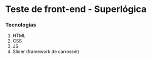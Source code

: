# Teste de front-end - Superlógica

### Tecnologias
1. HTML
2. CSS
3. JS
4. Slider (framework de carrossel)

###
